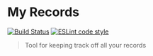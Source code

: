 # My Records

[![Build Status](https://travis-ci.org/IanCStewart/my-records.svg?branch=master)](https://travis-ci.org/IanCStewart/my-records)
[![ESLint code style](https://img.shields.io/badge/code_style-ESLint-5ed9c7.svg)](https://eslint.org)

> Tool for keeping track off all your records
